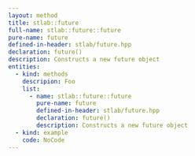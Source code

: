 ```yaml
---
layout: method
title: stlab::future
full-name: stlab::future::future
pure-name: future
defined-in-header: stlab/future.hpp 
declaration: future()
description: Constructs a new future object
entities:
  - kind: methods
    descripion: Foo
    list:
      - name: stlab::future::future
        pure-name: future
        defined-in-header: stlab/future.hpp 
        declaration: future()
        description: Constructs a new future object
  - kind: example
    code: NoCode
---
```

